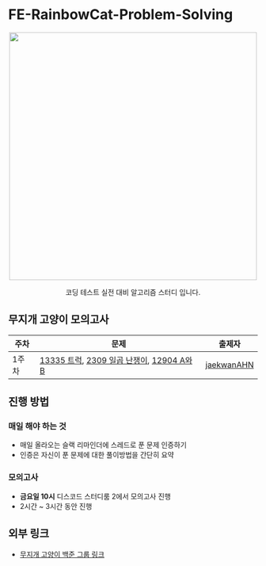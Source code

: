 # FE-RainbowCat-Problem-Solving

<div align="center">
<img width=500 src="https://nyancatcollection.com/images/Pirate.gif" />

코딩 테스트 실전 대비 알고리즘 스터디 입니다.

</div>

## 무지개 고양이 모의고사
|주차|문제| 출제자 |
|---|---| --- |
|1주차| [13335 트럭](https://www.acmicpc.net/problem/13335), [2309 일곱 난쟁이](https://www.acmicpc.net/problem/2309), [12904 A와 B](https://www.acmicpc.net/problem/12904) | [jaekwanAHN](https://github.com/jaekwanAHN) |


## 진행 방법
### 매일 해야 하는 것
- 매일 올라오는 슬랙 리마인더에 스레드로 푼 문제 인증하기
- 인증은 자신이 푼 문제에 대한 풀이방법을 간단히 요약

### 모의고사
-  **금요일 10시** 디스코드 스터디룸 2에서 모의고사 진행
-  2시간 ~ 3시간 동안 진행

## 외부 링크
- [무지개 고양이 백준 그룹 링크](https://www.acmicpc.net/group/18098)

